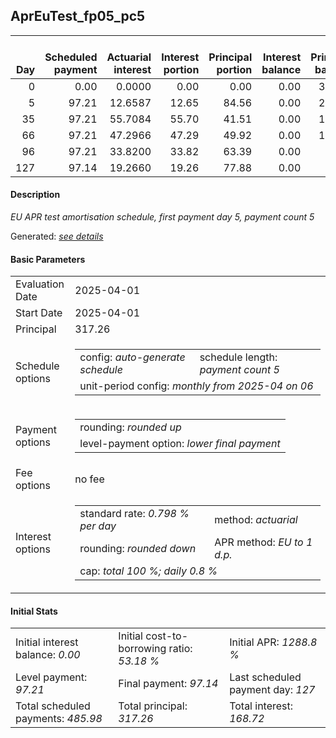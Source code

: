 <h2>AprEuTest_fp05_pc5</h2>
<table>
    <thead style="vertical-align: bottom;">
        <th style="text-align: right;">Day</th>
        <th style="text-align: right;">Scheduled payment</th>
        <th style="text-align: right;">Actuarial interest</th>
        <th style="text-align: right;">Interest portion</th>
        <th style="text-align: right;">Principal portion</th>
        <th style="text-align: right;">Interest balance</th>
        <th style="text-align: right;">Principal balance</th>
        <th style="text-align: right;">Total actuarial interest</th>
        <th style="text-align: right;">Total interest</th>
        <th style="text-align: right;">Total principal</th>
    </thead>
    <tr style="text-align: right;">
        <td class="ci00">0</td>
        <td class="ci01" style="white-space: nowrap;">0.00</td>
        <td class="ci02">0.0000</td>
        <td class="ci03">0.00</td>
        <td class="ci04">0.00</td>
        <td class="ci05">0.00</td>
        <td class="ci06">317.26</td>
        <td class="ci07">0.0000</td>
        <td class="ci08">0.00</td>
        <td class="ci09">0.00</td>
    </tr>
    <tr style="text-align: right;">
        <td class="ci00">5</td>
        <td class="ci01" style="white-space: nowrap;">97.21</td>
        <td class="ci02">12.6587</td>
        <td class="ci03">12.65</td>
        <td class="ci04">84.56</td>
        <td class="ci05">0.00</td>
        <td class="ci06">232.70</td>
        <td class="ci07">12.6587</td>
        <td class="ci08">12.65</td>
        <td class="ci09">84.56</td>
    </tr>
    <tr style="text-align: right;">
        <td class="ci00">35</td>
        <td class="ci01" style="white-space: nowrap;">97.21</td>
        <td class="ci02">55.7084</td>
        <td class="ci03">55.70</td>
        <td class="ci04">41.51</td>
        <td class="ci05">0.00</td>
        <td class="ci06">191.19</td>
        <td class="ci07">68.3671</td>
        <td class="ci08">68.35</td>
        <td class="ci09">126.07</td>
    </tr>
    <tr style="text-align: right;">
        <td class="ci00">66</td>
        <td class="ci01" style="white-space: nowrap;">97.21</td>
        <td class="ci02">47.2966</td>
        <td class="ci03">47.29</td>
        <td class="ci04">49.92</td>
        <td class="ci05">0.00</td>
        <td class="ci06">141.27</td>
        <td class="ci07">115.6636</td>
        <td class="ci08">115.64</td>
        <td class="ci09">175.99</td>
    </tr>
    <tr style="text-align: right;">
        <td class="ci00">96</td>
        <td class="ci01" style="white-space: nowrap;">97.21</td>
        <td class="ci02">33.8200</td>
        <td class="ci03">33.82</td>
        <td class="ci04">63.39</td>
        <td class="ci05">0.00</td>
        <td class="ci06">77.88</td>
        <td class="ci07">149.4837</td>
        <td class="ci08">149.46</td>
        <td class="ci09">239.38</td>
    </tr>
    <tr style="text-align: right;">
        <td class="ci00">127</td>
        <td class="ci01" style="white-space: nowrap;">97.14</td>
        <td class="ci02">19.2660</td>
        <td class="ci03">19.26</td>
        <td class="ci04">77.88</td>
        <td class="ci05">0.00</td>
        <td class="ci06">0.00</td>
        <td class="ci07">168.7496</td>
        <td class="ci08">168.72</td>
        <td class="ci09">317.26</td>
    </tr>
</table>
<h4>Description</h4>
<p><i>EU APR test amortisation schedule, first payment day 5, payment count 5</i></p>
<p>Generated: <i><a href="../GeneratedDate.md">see details</a></i></p>
<h4>Basic Parameters</h4>
<table>
    <tr>
        <td>Evaluation Date</td>
        <td>2025-04-01</td>
    </tr>
    <tr>
        <td>Start Date</td>
        <td>2025-04-01</td>
    </tr>
    <tr>
        <td>Principal</td>
        <td>317.26</td>
    </tr>
    <tr>
        <td>Schedule options</td>
        <td>
            <table>
                <tr>
                    <td>config: <i>auto-generate schedule</i></td>
                    <td>schedule length: <i><i>payment count</i> 5</i></td>
                </tr>
                <tr>
                    <td colspan="2" style="white-space: nowrap;">unit-period config: <i>monthly from 2025-04 on 06</i></td>
                </tr>
            </table>
        </td>
    </tr>
    <tr>
        <td>Payment options</td>
        <td>
            <table>
                <tr>
                    <td>rounding: <i>rounded up</i></td>
                </tr>
                <tr>
                    <td>level-payment option: <i>lower&nbsp;final&nbsp;payment</i></td>
                </tr>
            </table>
        </td>
    </tr>
    <tr>
        <td>Fee options</td>
        <td>no fee
        </td>
    </tr>
    <tr>
        <td>Interest options</td>
        <td>
            <table>
                <tr>
                    <td>standard rate: <i>0.798 % per day</i></td>
                    <td>method: <i>actuarial</i></td>
                </tr>
                <tr>
                    <td>rounding: <i>rounded down</i></td>
                    <td>APR method: <i>EU to 1 d.p.</i></td>
                </tr>
                <tr>
                    <td colspan="2">cap: <i>total 100 %; daily 0.8 %</td>
                </tr>
            </table>
        </td>
    </tr>
</table>
<h4>Initial Stats</h4>
<table>
    <tr>
        <td>Initial interest balance: <i>0.00</i></td>
        <td>Initial cost-to-borrowing ratio: <i>53.18 %</i></td>
        <td>Initial APR: <i>1288.8 %</i></td>
    </tr>
    <tr>
        <td>Level payment: <i>97.21</i></td>
        <td>Final payment: <i>97.14</i></td>
        <td>Last scheduled payment day: <i>127</i></td>
    </tr>
    <tr>
        <td>Total scheduled payments: <i>485.98</i></td>
        <td>Total principal: <i>317.26</i></td>
        <td>Total interest: <i>168.72</i></td>
    </tr>
</table>